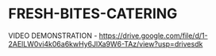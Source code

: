 # FRESH-BITES-CATERING


VIDEO DEMONSTRATION - https://drive.google.com/file/d/1-2AElLW0vi4k06a6kwHy6JlXa9W6-TAz/view?usp=drivesdk
